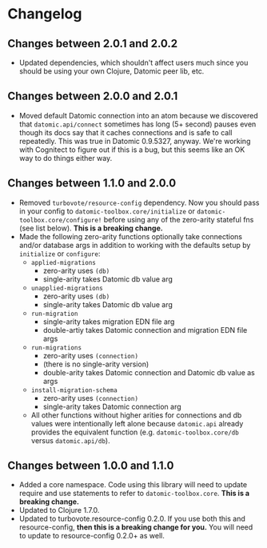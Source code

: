 # Changelog

## Changes between 2.0.1 and 2.0.2

* Updated dependencies, which shouldn't affect users much since you should be
  using your own Clojure, Datomic peer lib, etc.

## Changes between 2.0.0 and 2.0.1

* Moved default Datomic connection into an atom because we discovered that
  `datomic.api/connect` sometimes has long (5+ second) pauses even though its
  docs say that it caches connections and is safe to call repeatedly. This was
  true in Datomic 0.9.5327, anyway. We're working with Cognitect to figure out
  if this is a bug, but this seems like an OK way to do things either way.

## Changes between 1.1.0 and 2.0.0

* Removed `turbovote/resource-config` dependency. Now you should pass in your
  config to `datomic-toolbox.core/initialize` or `datomic-toolbox.core/configure!`
  before using any of the zero-arity stateful fns (see list below).
  **This is a breaking change.**
* Made the following zero-arity functions optionally take connections and/or
  database args in addition to working with the defaults setup by `initialize`
  or `configure`:
    * `applied-migrations`
        * zero-arity uses `(db)`
        * single-arity takes Datomic db value arg
    * `unapplied-migrations`
        * zero-arity uses `(db)`
        * single-arity takes Datomic db value arg
    * `run-migration`
        * single-arity takes migration EDN file arg
        * double-artiy takes Datomic connection and migration EDN file args
    * `run-migrations`
        * zero-arity uses `(connection)`
        * (there is no single-arity version)
        * double-arity takes Datomic connection and Datomic db value as args
    * `install-migration-schema`
        * zero-arity uses `(connection)`
        * single-arity takes Datomic connection arg
    * All other functions without higher arities for connections and db values
      were intentionally left alone because `datomic.api` already provides the
      equivalent function (e.g. `datomic-toolbox.core/db` versus `datomic.api/db`).

## Changes between 1.0.0 and 1.1.0

* Added a core namespace. Code using this library will need to update
  require and use statements to refer to `datomic-toolbox.core`.
  **This is a breaking change.**
* Updated to Clojure 1.7.0.
* Updated to turbovote.resource-config 0.2.0. If you use both this and
  resource-config, **then this is a breaking change for you.** You
  will need to update to resource-config 0.2.0+ as well.
